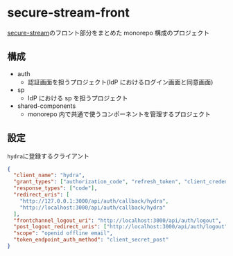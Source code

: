 # secure-stream-front

[secure-stream](https://github.com/k-narusawa/secure-stream)のフロント部分をまとめた monorepo 構成のプロジェクト

## 構成

- auth
  - 認証画面を担うプロジェクト(IdP におけるログイン画面と同意画面)
- sp
  - IdP における sp を担うプロジェクト
- shared-components
  - monorepo 内で共通で使うコンポーネントを管理するプロジェクト

## 設定

`hydra`に登録するクライアント

```json
{
  "client_name": "hydra",
  "grant_types": ["authorization_code", "refresh_token", "client_credentials"],
  "response_types": ["code"],
  "redirect_uris": [
    "http://127.0.0.1:3000/api/auth/callback/hydra",
    "http://localhost:3000/api/auth/callback/hydra"
  ],
  "frontchannel_logout_uri": "http://localhost:3000/api/auth/logout",
  "post_logout_redirect_uris": ["http://localhost:3000/api/auth/logout"],
  "scope": "openid offline email",
  "token_endpoint_auth_method": "client_secret_post"
}
```
